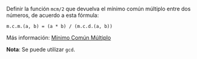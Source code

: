 Definir la función `mcm/2` que devuelva el mínimo común múltiplo entre dos números, de acuerdo a esta fórmula:

```
m.c.m.(a, b) = (a * b) / (m.c.d.(a, b))
```

Más información: [Mínimo Común Múltiplo](http://es.wikipedia.org/wiki/M%C3%ADnimo_com%C3%BAn_m%C3%BAltiplo)

**Nota**: Se puede utilizar `gcd`.